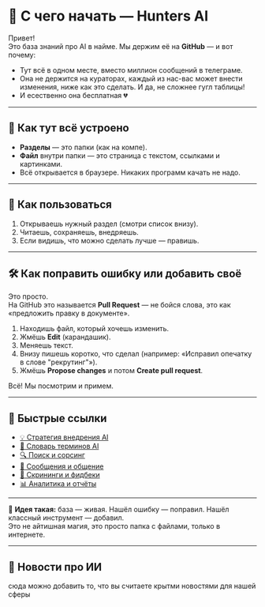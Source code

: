 # 🏁 С чего начать — Hunters AI

Привет!  
Это база знаний про AI в найме. Мы держим её на **GitHub** — и вот почему:

- Тут всё в одном месте, вместо миллион сообщений в телеграме.
- Она не держится на кураторах, каждый из нас-вас может внести изменения, ниже как это сделать. И да, не сложнее гугл таблицы! 
- И есественно она бесплатная 💔

---

## 🤔 Как тут всё устроено
- **Разделы** — это папки (как на компе).
- **Файл** внутри папки — это страница с текстом, ссылками и картинками.
- Всё открывается в браузере. Никаких программ качать не надо.

---

## 🚀 Как пользоваться
1. Открываешь нужный раздел (смотри список внизу).
2. Читаешь, сохраняешь, внедряешь.
3. Если видишь, что можно сделать лучше — правишь.

---

## 🛠 Как поправить ошибку или добавить своё
Это просто.  
На GitHub это называется **Pull Request** — не бойся слова, это как «предложить правку в документе».

1. Находишь файл, который хочешь изменить.
2. Жмёшь **Edit** (карандашик).
3. Меняешь текст.
4. Внизу пишешь коротко, что сделал (например: «Исправил опечатку в слове "рекрутинг"»).
5. Жмёшь **Propose changes** и потом **Create pull request**.

Всё! Мы посмотрим и примем.

---

## 📂 Быстрые ссылки
- [💡 Стратегия внедрения AI](https://github.com/Hunters-of-the-World-WIKI/ai-strategy)
- [📖 Словарь терминов AI](https://github.com/Hunters-of-the-World-WIKI/ai-terms)
- [🔍 Поиск и сорсинг](https://github.com/Hunters-of-the-World-WIKI/ai-sourcing)
- [💬 Сообщения и общение](https://github.com/Hunters-of-the-World-WIKI/ai-outreach)
- [📄 Скрининги и фидбеки](https://github.com/Hunters-of-the-World-WIKI/ai-docs-feedback)
- [📊 Аналитика и отчёты](https://github.com/Hunters-of-the-World-WIKI/ai-analytics)

---

💬 **Идея такая:** база — живая. Нашёл ошибку — поправил. Нашёл классный инструмент — добавил.  
Это не айтишная магия, это просто папка с файлами, только в интернете.

---

## 📂 Новости про ИИ
сюда можно добавить то, что вы считаете крытми новостями для нашей сферы


